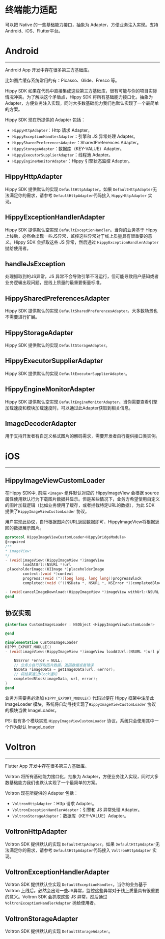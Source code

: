 # 终端能力适配
可以把 Native 的一些基础能力接口，抽象为 Adapter，方便业务注入实现。支持 Android、iOS、Flutter平台。
<br/>
# Android

---

Android App 开发中存在很多第三方基础库。

比如图片缓存系统常用的有：Picasso、Glide、Fresco 等。

Hippy SDK 如果在代码中直接集成这些第三方基础库，很有可能与你的项目实际情况冲突。为了解决这个矛盾点，Hippy SDK 将所有基础能力接口化，抽象为 Adapter，方便业务注入实现，同时大多数基础能力我们也默认实现了一个最简单的方案。

Hippy SDK 现在所提供的 Adapter 包括：

- `HippyHttpAdapter`：Http 请求 Adapter。
- `HippyExceptionHandlerAdapter`：引擎和 JS 异常处理 Adapter。
- `HippySharedPreferencesAdapter`：SharedPreferences Adapter。
- `HippyStorageAdapter`：数据库（KEY-VALUE）Adapter。
- `HippyExecutorSupplierAdapter`：线程池 Adapter。
- `HippyEngineMonitorAdapter`：Hippy 引擎状态监控 Adapter。


## HippyHttpAdapter

Hippy SDK 提供默认的实现 `DefaultHttpAdapter`。如果 `DefaultHttpAdapter`无法满足你的需求，请参考 `DefaultHttpAdapter`代码接入 `HippyHttpAdapter` 实现。

## HippyExceptionHandlerAdapter

Hippy SDK 提供默认空实现 `DefaultExceptionHandler`。当你的业务基于 Hippy 上线后，必然会出现一些JS异常，监控这些异常对于线上质量具有很重要的意义。Hippy SDK 会抓取这些 JS 异常，然后通过 `HippyExceptionHandlerAdapter` 抛给使用者。

## handleJsException

处理抓取到的JS异常。JS 异常不会导致引擎不可运行，但可能导致用户感知或者业务逻辑出现问题，是线上质量的最重要衡量标准。

## HippySharedPreferencesAdapter

Hippy SDK 提供默认的实现 `DefaultSharedPreferencesAdapter`。大多数场景也不需要进行扩展。

## HippyStorageAdapter

Hippy SDK 提供默认的实现 `DefaultStorageAdapter`。

## HippyExecutorSupplierAdapter

Hippy SDK 提供默认的实现 `DefaultExecutorSupplierAdapter`。

## HippyEngineMonitorAdapter

Hippy SDK 提供默认空实现 `DefaultEngineMonitorAdapter`。当你需要查看引擎加载速度和模块加载速度时，可以通过此Adapter获取到相关信息。

## ImageDecoderAdapter

用于支持开发者有自定义格式图片的解码需求，需要开发者自行提供接口类实例。



##
# iOS

---

## HippyImageViewCustomLoader

在Hippy SDK中, 前端 `<Image>` 组件默认对应的 HippyImageView 会根据 source 属性使用默认行为下载图片数据并显示。但是某些情况下，业务方希望使用自定义的图片加载逻辑（比如业务使用了缓存，或者拦截特定URL的数据），为此 SDK 提供了`HippyImageViewCustomLoader` 协议。

用户实现此协议，自行根据图片的URL返回数据即可，HippyImageView将根据返回的数据展示图片。

```objectivec
@protocol HippyImageViewCustomLoader<HippyBridgeModule>
@required
/**
* imageView:
*/
- (void)imageView:(HippyImageView *)imageView
        loadAtUrl:(NSURL *)url
 placeholderImage:(UIImage *)placeholderImage
        context:(void *)context
        progress:(void (^)(long long, long long))progressBlock
        completed:(void (^)(NSData *, NSURL *, NSError *))completedBlock;

- (void)cancelImageDownload:(HippyImageView *)imageView withUrl:(NSURL *)url;
@end
```

## 协议实现

```objectivec
@interface CustomImageLoader : NSObject <HippyImageViewCustomLoader>

@end

@implementation CustomImageLoader
HIPPY_EXPORT_MODULE()
- (void)imageView:(HippyImageView *)imageView loadAtUrl:(NSURL *)url placeholderImage:(UIImage *)placeholderImage context:(void *)context progress:(void (^)(long long, long long))progressBlock completed:(void (^)(NSData *, NSURL *, NSError *))completedBlock {

    NSError *error = NULL;
    // 业务方自行获取图片数据，返回数据或者错误
    NSData *imageData = getImageData(url, &error);
    // 将结果通过block通知
    completedBlock(imageData, url, error);
}
@end
```

业务方需要务必添加 `HIPPY_EXPORT_MODULE()` 代码以便在 Hippy 框架中注册此 ImageLoader 模块，系统将自动寻找实现了`HippyImageViewCustomLoader` 协议的模块当做 ImageLoader。

PS: 若有多个模块实现 `HippyImageViewCustomLoader` 协议，系统只会使用其中一个作为默认 ImageLoader



##
# Voltron

---

Flutter App 开发中存在很多第三方基础库。

Voltron 将所有基础能力接口化，抽象为 Adapter，方便业务注入实现，同时大多数基础能力我们也默认实现了一个最简单的方案。

Voltron 现在所提供的 Adapter 包括：

- `VoltronHttpAdapter`：Http 请求 Adapter。
- `VoltronExceptionHandlerAdapter`：引擎和 JS 异常处理 Adapter。
- `VoltronStorageAdapter`：数据库（KEY-VALUE）Adapter。

## VoltronHttpAdapter

Voltron SDK 提供默认的实现 `DefaultHttpAdapter`。如果 `DefaultHttpAdapter`无法满足你的需求，请参考 `DefaultHttpAdapter`代码接入 `VoltronHttpAdapter` 实现。

## VoltronExceptionHandlerAdapter

Voltron SDK 提供默认空实现 `DefaultExceptionHandler`。当你的业务基于 Voltron 上线后，必然会出现一些JS异常，监控这些异常对于线上质量具有很重要的意义。Voltron SDK 会抓取这些 JS 异常，然后通过 `VoltronExceptionHandlerAdapter` 抛给使用者。

## VoltronStorageAdapter

Voltron SDK 提供默认的实现 `DefaultStorageAdapter`。




